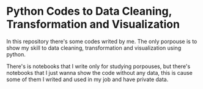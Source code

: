 # Python Codes to Data Cleaning, Transformation and Visualization

In this repository there's some codes writed by me.
The only porpouse is to show my skill to data cleaning, transformation and visualization using python.

There's is notebooks that I write only for studying porpouses, but there's notebooks that I just wanna show the code without any data, this is cause some of them I writed and used in my job and have private data.
